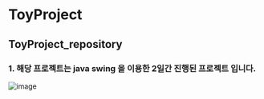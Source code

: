 # ToyProject
## ToyProject_repository
### 1. 해당  프로젝트는  java swing 을 이용한 2일간 진행된 프로젝트 입니다.
![image](https://user-images.githubusercontent.com/85034286/145671002-960d9f30-f7be-4f44-afe3-9f2e48bdd27b.png)

